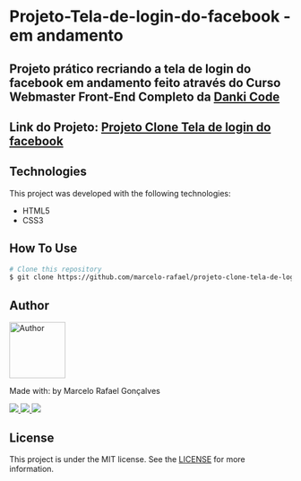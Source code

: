 # Projeto-Tela-de-login-do-facebook - em andamento

## Projeto prático recriando  a tela de login do facebook em andamento feito através do Curso Webmaster Front-End Completo da [Danki Code](https://cursos.dankicode.com/)

## Link do Projeto: [Projeto Clone Tela de login do facebook](https://marcelo-rafael.github.io/projeto-clone-tela-de-login-facebook)


## Technologies

This project was developed with the following technologies:

- HTML5
- CSS3

## How To Use

```bash
# Clone this repository
$ git clone https://github.com/marcelo-rafael/projeto-clone-tela-de-login-facebook
```

## Author

<img  border-radius="50px" src="https://avatars0.githubusercontent.com/u/29902777?s=460&u=61d43667f33a45eb000a2af216e4abeb2d4a6717&v=4" width="100px" alt="Author"/>

Made with: by Marcelo Rafael Gonçalves

<p>
  <a
    href="https://web.whatsapp.com/send?phone=+5511950330322" 
    alt="WhatsApp"
    target="blank"
  >
    <img src="https://img.shields.io/badge/-WhatsApp-4CA143?style=flat&logo=WhatsApp&logoColor=white" />
  </a>
  <a
    href="mailto:marcelo.rafael.goncalves@gmail.com" 
    alt="Gmail"
    target="blank"
  >
    <img src="https://img.shields.io/badge/-Gmail-red?style=flat&logo=Gmaill&logoColor=white" />
    
  </a>
  <a
    href="https://www.linkedin.com/in/marcelo-rafael-gonçalves/" 
    alt="LinkedIn"
    target="blank"
  >
    <img src="https://img.shields.io/badge/-LinkedIn-blue?style=flat&logo=Linkedin&logoColor=white" />
  </a>
</p>

## License

This project is under the MIT license. See the [LICENSE](https://github.com/marcelo-rafael/projeto-le-scone/blob/master/LICENSE) for more information.
